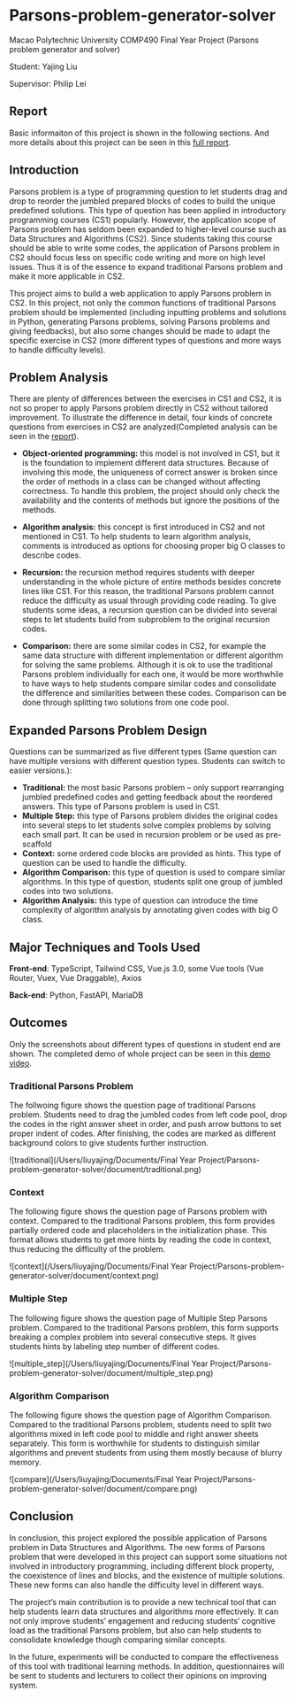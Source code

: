 # Parsons-problem-generator-solver

Macao Polytechnic University COMP490 Final Year Project (Parsons problem generator and solver)

Student: Yajing Liu

Supervisor: Philip Lei

## Report

Basic informaiton of this project is shown in the following sections. And more details about this project can be seen in this [full report](https://github.com/YajingLiu2357/Parsons-problem-generator-solver/blob/main/document/P1908345_Jane_Final%20Report.docx).

## Introduction

Parsons problem is a type of programming question to let students drag and drop to reorder the jumbled prepared blocks of codes to build the unique predefined solutions. This type of question has been applied in introductory programming courses (CS1) popularly. However, the application scope of Parsons problem has seldom been expanded to higher-level course such as Data Structures and Algorithms (CS2). Since students taking this course should be able to write some codes, the application of Parsons problem in CS2 should focus less on specific code writing and more on high level issues. Thus it is of the essence to expand traditional Parsons problem and make it more applicable in CS2.

This project aims to build a web application to apply Parsons problem in CS2. In this project, not only the common functions of traditional Parsons problem should be implemented (including inputting problems and solutions in Python, generating Parsons problems, solving Parsons problems and giving feedbacks), but also some changes should be made to adapt the specific exercise in CS2 (more different types of questions and more ways to handle difficulty levels).

## Problem Analysis

There are plenty of differences between the exercises in CS1 and CS2, it is not so proper to apply Parsons problem directly in CS2 without tailored improvement. To illustrate the difference in detail, four kinds of concrete questions from exercises in CS2 are analyzed(Completed analysis can be seen in the [report](https://github.com/YajingLiu2357/Parsons-problem-generator-solver/blob/main/document/P1908345_Jane_Final%20Report.docx)).

- **Object-oriented programming:** this model is not involved in CS1, but it is the foundation to implement different data structures. Because of involving this mode, the uniqueness of correct answer is broken since the order of methods in a class can be changed without affecting correctness. To handle this problem, the project should only check the availability and the contents of methods but ignore the positions of the methods.

- **Algorithm analysis:** this concept is first introduced in CS2 and not mentioned in CS1. To help students to learn algorithm analysis, comments is introduced as options for choosing proper big O classes to describe codes.
- **Recursion:** the recursion method requires students with deeper understanding in the whole picture of entire methods besides concrete lines like CS1. For this reason, the traditional Parsons problem cannot reduce the difficulty as usual through providing code reading. To give students some ideas, a recursion question can be divided into several steps to let students build from subproblem to the original recursion codes.
- **Comparison:** there are some similar codes in CS2, for example the same data structure with different implementation or different algorithm for solving the same problems. Although it is ok to use the traditional Parsons problem individually for each one, it would be more worthwhile to have ways to help students compare similar codes and consolidate the difference and similarities between these codes. Comparison can be done through splitting two solutions from one code pool.

## Expanded Parsons Problem Design

Questions can be summarized as five different types (Same question can have multiple versions with different question types. Students can switch to easier versions.):

- **Traditional:** the most basic Parsons problem – only support rearranging jumbled predefined codes and getting feedback about the reordered answers. This type of Parsons problem is used in CS1.
- **Multiple Step:** this type of Parsons problem divides the original codes into several steps to let students solve complex problems by solving each small part. It can be used in recursion problem or be used as pre-scaffold
- **Context:** some ordered code blocks are provided as hints. This type of question can be used to handle the difficulty.
- **Algorithm Comparison:** this type of question is used to compare similar algorithms. In this type of question, students split one group of jumbled codes into two solutions.
- **Algorithm Analysis:** this type of question can introduce the time complexity of algorithm analysis by annotating given codes with big O class.

## Major Techniques and Tools Used

**Front-end**: TypeScript, Tailwind CSS, Vue.js 3.0, some Vue tools (Vue Router, Vuex, Vue Draggable), Axios

**Back-end**: Python, FastAPI, MariaDB

## Outcomes

Only the screenshots about different types of questions in student end are shown.  The completed demo of whole project can be seen in this [demo video](https://www.youtube.com/watch?v=PltkgK50wnw).

### Traditional Parsons Problem

The follwoing figure shows the question page of traditional Parsons problem. Students need to drag the jumbled codes from left code pool, drop the codes in the right answer sheet in order, and push arrow buttons to set proper indent of codes. After finishing, the codes are marked as different background colors to give students further instruction.

![traditional](/Users/liuyajing/Documents/Final Year Project/Parsons-problem-generator-solver/document/traditional.png)

### Context

The following figure shows the question page of Parsons problem with context. Compared to the traditional Parsons problem, this form provides partially ordered code and placeholders in the initialization phase. This format allows students to get more hints by reading the code in context, thus reducing the difficulty of the problem.

![context](/Users/liuyajing/Documents/Final Year Project/Parsons-problem-generator-solver/document/context.png)

### Multiple Step

The following figure shows the question page of Multiple Step Parsons problem. Compared to the traditional Parsons problem, this form supports breaking a complex problem into several consecutive steps. It gives students hints by labeling step number of different codes.

![multiple_step](/Users/liuyajing/Documents/Final Year Project/Parsons-problem-generator-solver/document/multiple_step.png)

### Algorithm Comparison

The following figure shows the question page of Algorithm Comparison. Compared to the traditional Parsons problem, students need to split two algorithms mixed in left code pool to middle and right answer sheets separately. This form is worthwhile for students to distinguish similar algorithms and prevent students from using them mostly because of blurry memory.

![compare](/Users/liuyajing/Documents/Final Year Project/Parsons-problem-generator-solver/document/compare.png)

## Conclusion

In conclusion, this project explored the possible application of Parsons problem in Data Structures and Algorithms. The new forms of Parsons problem that were developed in this project can support some situations not involved in introductory programming, including different block property, the coexistence of lines and blocks, and the existence of multiple solutions. These new forms can also handle the difficulty level in different ways.

The project’s main contribution is to provide a new technical tool that can help students learn data structures and algorithms more effectively. It can not only improve students’ engagement and reducing students’ cognitive load as the traditional Parsons problem, but also can help students to consolidate knowledge though comparing similar concepts.

In the future, experiments will be conducted to compare the effectiveness of this tool with traditional learning methods. In addition, questionnaires will be sent to students and lecturers to collect their opinions on improving system.
